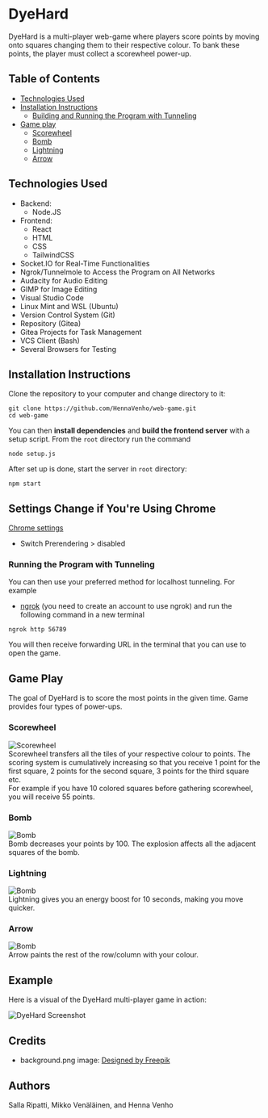# DyeHard

DyeHard is a multi-player web-game where players score points by moving onto squares changing them to their respective colour. To bank these points, the player must collect a scorewheel power-up.


## Table of Contents
- [Technologies Used](#technologies-used)
- [Installation Instructions](#installation-instructions)
    - [Building and Running the Program with Tunneling](#building-and-running-the-program-with-tunneling)
- [Game play](#game-play)
    - [Scorewheel](#scorewheel)
    - [Bomb](#bomb)
    - [Lightning](#lightning)
    - [Arrow](#arrow)


## Technologies Used

- Backend: 
    - Node.JS
- Frontend: 
    - React
    - HTML
    - CSS
    - TailwindCSS
- Socket.IO for Real-Time Functionalities
- Ngrok/Tunnelmole to Access the Program on All Networks
- Audacity for Audio Editing
- GIMP for Image Editing
- Visual Studio Code
- Linux Mint and WSL (Ubuntu)
- Version Control System (Git)
- Repository (Gitea)
- Gitea Projects for Task Management
- VCS Client (Bash)
- Several Browsers for Testing


## Installation Instructions

Clone the repository to your computer and change directory to it:

```
git clone https://github.com/HennaVenho/web-game.git
cd web-game
```  

You can then **install dependencies** and **build the frontend server** with a setup script. From the `root` directory run the command 
```console
node setup.js
```   
After set up is done, start the server in `root` directory:  
```console
npm start
```   


## Settings Change if You're Using Chrome

[Chrome settings](chrome://flags/#enable-speculative-service-workers)

- Switch Prerendering > disabled


### Running the Program with Tunneling

You can then use your preferred method for localhost tunneling. For example  
- [ngrok](https://ngrok.com/downloads) (you need to create an account to use ngrok) and run the following command in a new terminal  
```console
ngrok http 56789
```
You will then receive forwarding URL in the terminal that you can use to open the game.


## Game Play

The goal of DyeHard is to score the most points in the given time. Game provides four types of power-ups.


### Scorewheel
![Scorewheel](/client/src/assets/images/power-ups/scorewheel.png)  
Scorewheel transfers all the tiles of your respective colour to points. The scoring system is cumulatively increasing so that you receive 1 point for the first square, 2 points for the second square, 3 points for the third square etc.   
For example if you have 10 colored squares before gathering scorewheel, you will receive 55 points. 


### Bomb
![Bomb](/client/src/assets/images/power-ups/bomb.png)  
Bomb decreases your points by 100. The explosion affects all the adjacent squares of the bomb.


### Lightning
![Bomb](/client/src/assets/images/power-ups/lightning.png)  
Lightning gives you an energy boost for 10 seconds, making you move quicker.


### Arrow
![Bomb](/client/src/assets/images/power-ups/arrow.png)  
Arrow paints the rest of the row/column with your colour.


## Example

Here is a visual of the DyeHard multi-player game in action:

![DyeHard Screenshot](./client/src/assets/images/screenshot-game-in-progress.png)


## Credits

- background.png image: <a href="http://www.freepik.com">Designed by Freepik</a>


## Authors
Salla Ripatti, Mikko Venäläinen, and Henna Venho